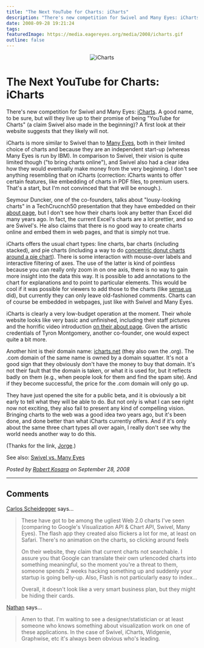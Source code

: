```yaml
---
title: "The Next YouTube for Charts: iCharts"
description: "There's new competition for Swivel and Many Eyes: iCharts. A good name, to be sure, but will they live up to their promise of being \"YouTube for Charts\" (a claim Swivel also made in the beginning)? A first look at their website suggests that they likely will not."
date: 2008-09-28 19:21:24
tags: 
featuredImage: https://media.eagereyes.org/media/2008/icharts.gif
outline: false
---
```


<p align="center"><img src="https://media.eagereyes.org/media/2008/icharts.gif" alt="iCharts" /></p>

# The Next YouTube for Charts: iCharts

There's new competition for Swivel and Many Eyes: <a href="http://www.icharts.net/">iCharts</a>. A good name, to be sure, but will they live up to their promise of being "YouTube for Charts" (a claim Swivel also made in the beginning)? A first look at their website suggests that they likely will not.

iCharts is more similar to Swivel than to <a href="http://many-eyes.com/">Many Eyes</a>, both in their limited choice of charts and because they are an independent start-up (whereas Many Eyes is run by IBM). In comparison to Swivel, their vision is quite limited though ("to bring charts online"), and Swivel also had a clear idea how they would eventually make money from the very beginning. I don't see anything resembling that on iCharts (correction: iCharts wants to offer certain features, like embedding of charts in PDF files, to premium users. That's a start, but I'm not convinced that that will be enough.).

Seymour Duncker, one of the co-founders, talks about "lousy-looking charts" in a TechCrucnch50 presentation that they have embedded on their <a href="http://about.icharts.net/about.php">about page</a>, but I don't see how their charts look any better than Excel did many years ago. In fact, the current Excel's charts are a lot prettier, and so are Swivel's. He also claims that there is no good way to create charts online and embed them in web pages, and that is simply not true.

iCharts offers the usual chart types: line charts, bar charts (including stacked), and pie charts (including a way to do <a href="http://www.icharts.net/portal/app?service=external&amp;page=Chartdetail&amp;sp=1830">concentric donut charts around a pie chart</a>). There is some interaction with mouse-over labels and interactive filtering of axes. The use of the latter is kind of pointless because you can really only zoom in on one axis, there is no way to gain more insight into the data this way. It is possible to add annotations to the chart for explanations and to point to particular elements. This would be cool if it was possible for viewers to add those to the charts (like <a href="http://vis.berkeley.edu/papers/sense.us/">sense.us</a> did), but currently they can only leave old-fashioned comments. Charts can of course be embedded in webpages, just like with Swivel and Many Eyes.

iCharts is clearly a very low-budget operation at the moment. Their whole website looks like very basic and unfinished, including their staff pictures and the horrific video introduction <a href="http://about.icharts.net/about.php">on their about page</a>. Given the artistic credentials of Tyron Montgomery, another co-founder, one would expect quite a bit more.

Another hint is their domain name: <a href="http://www.icharts.net/">icharts.net</a> (they also own the .org). The .com domain of the same name is owned by a domain squatter. It's not a good sign that they obviously don't have the money to buy that domain. It's not their fault that the domain is taken, or what it is used for, but it reflects badly on them (e.g., when people look for them and find the spam site). And if they become successful, the price for the .com domain will only go up.

They have just opened the site for a public beta, and it is obviously a bit early to tell what they will be able to do. But not only is what I can see right now not exciting, they also fail to present any kind of compelling vision. Bringing charts to the web was a good idea two years ago, but it's been done, and done better than what iCharts currently offers. And if it's only about the same three chart types all over again, I really don't see why the world needs another way to do this.

(Thanks for the link, <a href="http://charts.jorgecamoes.com/charts-information-visualization-review-september-28/">Jorge</a>.)

See also: <a href="/VisCrit/Swivel-vs-Many-Eyes.html">Swivel vs. Many Eyes</a>


_Posted by <a href="/about">Robert Kosara</a> on September 28, 2008_


<aside class="comments">

---
## Comments

<a href="http://carlosscheidegger.wordpress.com" rel="nofollow noopener" target="_blank">Carlos Scheidegger</a> says…
>	These have got to be among the ugliest Web 2.0 charts I've seen (comparing to Google's Visualization API & Chart API, Swivel, Many Eyes). The flash app they created also flickers a lot for me, at least on Safari. There's no animation on the charts, so clicking around feels
>	
>	On their website, they claim that current charts not searchable. I assure you that Google can translate their own urlencoded charts into something meaningful, so the moment you're a threat to them, someone spends 2 weeks hacking something up and suddenly your startup is going belly-up. Also, Flash is not particularly easy to index...
>	
>	Overall, it doesn't look like a very smart business plan, but they might be hiding their cards.
>	

<a href="http://flowingdata.com" rel="nofollow noopener" target="_blank">Nathan</a> says…
>	Amen to that. I'm waiting to see a designer/statistician or at least someone who knows something about visualization work on one of these applications. In the case of Swivel, iCharts, Widgenie, Graphwise, etc it's always been obvious who's leading.

</aside>

